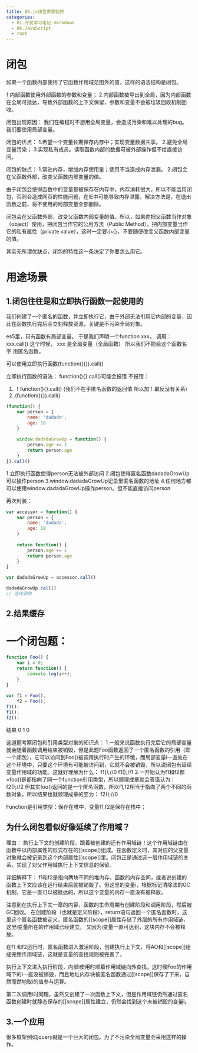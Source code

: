 ```yaml
---
title: 06.js闭包贯穿始终
categories:
  - 01.开发学习笔记 markdown
  - 06.JavaScript
  - root
---
```


# 闭包
如果一个函数内部使用了它函数作用域范围外的值，这样的语法结构是闭包。

1.内部函数使用外部函数的参数和变量；
2.内部函数被导出到全局，因为内部函数在全局可抵达，导致外部函数的上下文保留，参数和变量不会被垃圾回收机制回收。

闭包出现原因：
我们在编程时不想用全局变量，会造成污染和难以处理的bug。
我们要使用局部变量。

闭包的优点：
1.希望一个变量长期保存内存中；实现变量数据共享。
2.避免全局变量污染；
3.实现私有成员。读取函数内部的数据可被外部操作但不给直接访问。

闭包的缺点：
1.常驻内存，增加内存使用量；使用不当造成内存泄漏。
2.闭包会在父函数外部，改变父函数内部变量的值。

由于闭包会使得函数中的变量都被保存在内存中，内存消耗很大，所以不能滥用闭包，否则会造成网页的性能问题，在IE中可能导致内存泄露。解决方法是，在退出函数之前，将不使用的局部变量全部删除。

闭包会在父函数外部，改变父函数内部变量的值。所以，如果你把父函数当作对象（object）使用，把闭包当作它的公用方法（Public Method），把内部变量当作它的私有属性（private value），这时一定要小心，不要随便改变父函数内部变量的值。

其实无所谓优缺点，闭包的特性这一条决定了你要怎么用它。

#  用途场景
## 1.闭包往往是和立即执行函数一起使用的
我们创建了一个匿名的函数，并立即执行它，由于外部无法引用它内部的变量，因此在函数执行完后会立刻释放资源，关键是不污染全局对象。

es5里，只有函数有局部变量。
于是我们声明一个function xxx， 调用：xxx.call()
这个时候， xxx 是全局变量（全局函数）
所以我们不能给这个函数名字 用匿名函数。

可以使用立即执行函数(function(){}).call()

立即执行函数的语法：
function(){}.call()可能会报错
不报错：
1. ！function(){}.call() (我们不在乎匿名函数的返回值 所以加！取反没有关系)
2. (function(){}).call() 


```js
(function() {
    var person = {
        name: 'dadada',
        age: 18
    }
    
    window.dadadaGrowUp = function() {
        person.age += 1
        return person.age
    }
}).call()
```
1.立即执行函数使得person无法被外部访问
2.闭包使得匿名函数dadadaGrowUp可以操作person
3.window.dadadaGrowUp记录里匿名函数的地址
4.任何地方都可以使用window.dadadaGrowUp操作person。但不能直接访问person

再次封装：
```js
var accessor = function() {
    var person = {
        name: 'dadada',
        age: 18
    }
    
    return function() {
        person.age += 1
        return person.age
    }
}

var dadadaGrowUp = accessor.call()

dadadaGrowUp.call()
// 连续调用
```
## 2.结果缓存

# 一个闭包题：
```JavaScript
function Foo() {
    var i = 0;
    return function() {
        console.log(i++);
    }
}
 
var f1 = Foo(),
    f2 = Foo();
f1();
f1();
f2();
```
结果 0 1 0

这道题考察闭包和引用类型对象的知识点：
1.一般来说函数执行完后它的局部变量就会随着函数调用结束被销毁，但是此题Foo函数返回了一个匿名函数的引用（即一个闭包），它可以访问到Foo()被调用执行时产生的环境，而局部变量i一直处在这个环境中，只要这个环境有可能被访问到，它就不会被销毁，所以说闭包有延续变量作用域的功能。这就好理解为什么：
f1();//0
f1();//1
2.一开始认为f1和f2都=foo()是都指向了同一个function引用类型，所以顺理成章就会答错认为：
f2();//2
但其实foo()返回的是一个匿名函数，所以f1,f2相当于指向了两个不同的函数对象，所以结果也就顺理成章的变为：
f2();//0

Function是引用类型：保存在堆中，变量f1,f2是保存在栈中；

## 为什么闭包看似好像延续了作用域？
理由：
执行上下文的创建阶段，跟着被创建的还有作用域链！这个作用域链由在函数中以内部属性的形式存在的[[scope]]组成。在函数定义时，其对应的父变量对象就会被记录到这个内部属性[[scope]]里。闭包正是通过这一层作用域链的关系，实现了对父作用域执行上下文信息的保留。

详细解释下：
f1和f2是指向两块不同的堆内存。函数的内存空间，或者说创建的函数上下文应该在运行结束后就被销毁了。但这里的变量i，根据标记清除法的GC机制，它是一直可以被抵达的，所以这个变量的内存一直没有被释放。

注意到在执行上下文一章的内容，函数的生命周期有创建阶段和调用阶段，然后被GC回收。
在创建阶段（也就是定义阶段），return语句返回一个匿名函数时，这里这个匿名函数被定义，匿名函数的[[scope]]属性存储了外层的所有作用域链，这里i变量所在的作用域已经建立。
又因为i变量一直可达到，这块内存不会被释放。

在f1 和f2运行时，匿名函数进入激活阶段，创建执行上下文，将AO和[[scope]]组成完整作用域链，这就是变量的查找规则被完善了。

执行上下文进入执行阶段，内部i使用时顺着作用域链向外查找，这时候Foo的作用域下的i一直没被销毁，而且地址内存块被匿名函数通过[[scope]]保存了下来，自然而然地取i的值参与运算。

第二次调用i时同理，虽然又创建了一次函数上下文，但是作用域链仍然通过匿名函数创建时就静态保存的[[scope]]属性建立，仍然会找到这个未被销毁的变量i。


## 3.一个应用
很多框架例如jquery就是一个巨大的闭包。为了不污染全局变量会采用这样的操作。